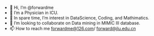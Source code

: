 - 👋 Hi, I’m @forwardme 
- 👀 I’m a Physician in ICU.
- 🌱 In spare time, I’m interest in DataScience, Coding, and Mathimatics.
- 💞️ I’m looking to collaborate on Data mining in MIMIC III database.
- 📫 How to reach me forwardme@126.com/ forward@jlu.edu.cn

<!---
forwardme/forwardme is a ✨ special ✨ repository because its `README.md` (this file) appears on your GitHub profile.
You can click the Preview link to take a look at your changes.
--->
